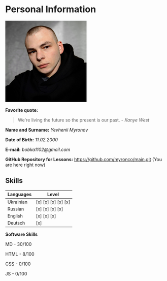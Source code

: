 # Personal Information #

![GitHub Logo](/images/logo.png)

**Favorite quote:**
> We're living the future so
> the present is our past. - _Kanye West_

**Name and Surname:** _Yevhenii Myronov_

**Date of Birth:** _11.02.2000_

**E-mail:** _bobka1102@gmail.com_

**GitHub Repository for Lessons:** <https://github.com/myronco/main.git> (You are here right now)

## Skills ##

**Languages** | **Level**
------------|------------
Ukrainian | [x] [x] [x] [x] [x]
Russian | [x] [x] [x] [x]
English | [x] [x] [x]
Deutsch | [x]
**Software Skills**

MD - 30/100

HTML - 8/100

CSS - 0/100

JS - 0/100
